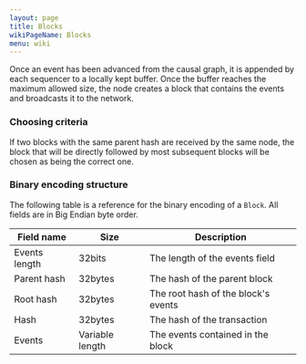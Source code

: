 ```yaml
---
layout: page
title: Blocks
wikiPageName: Blocks
menu: wiki
---
```


Once an event has been advanced from the causal graph, it is appended by each sequencer to a locally kept buffer. Once the buffer reaches the maximum allowed size, the node creates a block that contains the events and broadcasts it to the network.

### Choosing criteria
If two blocks with the same parent hash are received by the same node, the block that will be directly followed by most subsequent blocks will be chosen as being the correct one.

### Binary encoding structure
The following table is a reference for the binary encoding of a `Block`. All fields are in Big Endian byte order.

| Field name               | Size            | Description                                                    |
| -------------------------|-----------------| ---------------------------------------------------------------|
| Events length            | 32bits          | The length of the events field                                 |
| Parent hash              | 32bytes         | The hash of the parent block                                   |
| Root hash                | 32bytes         | The root hash of the block's events                            |
| Hash                     | 32bytes         | The hash of the transaction                                    |
| Events                   | Variable length | The events contained in the block                              |

